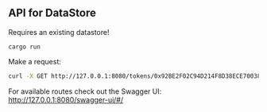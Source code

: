 ## API for DataStore

Requires an existing datastore!

```shell
cargo run
```

Make a request:

```sh
curl -X GET http://127.0.0.1:8080/tokens/0x92BE2F02C94D214F8D38ECE700385471D9A66C0A | jq
```

For available routes check out the Swagger UI: http://127.0.0.1:8080/swagger-ui/#/
